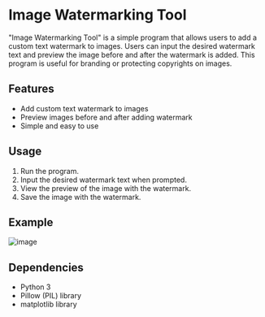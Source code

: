# Image Watermarking Tool

"Image Watermarking Tool" is a simple program that allows users to add a custom text watermark to images. Users can input the desired watermark text and preview the image before and after the watermark is added. This program is useful for branding or protecting copyrights on images.

## Features
- Add custom text watermark to images
- Preview images before and after adding watermark
- Simple and easy to use

## Usage
1. Run the program.
2. Input the desired watermark text when prompted.
3. View the preview of the image with the watermark.
4. Save the image with the watermark.

## Example
![image](https://github.com/Bahrul-Rozak/Image-Watermarking-Tool/assets/57394564/61bfe4e4-3cb6-451b-8414-135def0d5af0)



## Dependencies
- Python 3
- Pillow (PIL) library
- matplotlib library

